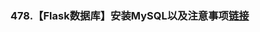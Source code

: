 ### 478.【Flask数据库】安装MySQL以及注意事项[链接](http://wangkaixiang.cn/python-flask/di-liu-zhang-ff1a-sqlalchemy-shu-ju-ku/di-yi-jie-ff1a-mysql-shu-ju-ku-de-an-zhuang.html)

